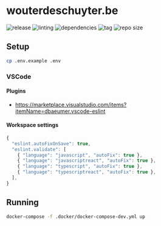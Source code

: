 # wouterdeschuyter.be

![release](https://github.com/wouterds/wouterdeschuyter.be/workflows/release/badge.svg)
![linting](https://github.com/wouterds/wouterdeschuyter.be/workflows/linting/badge.svg)
![dependencies](https://img.shields.io/david/wouterds/wouterdeschuyter.be)
![tag](https://img.shields.io/github/tag/wouterds/wouterdeschuyter.be.svg)
![repo size](https://img.shields.io/github/repo-size/wouterds/wouterdeschuyter.be)

## Setup

```bash
cp .env.example .env
```

### VSCode

#### Plugins

- https://marketplace.visualstudio.com/items?itemName=dbaeumer.vscode-eslint

#### Workspace settings

```javascript
{
  "eslint.autoFixOnSave": true,
  "eslint.validate": [
    { "language": "javascript", "autoFix": true },
    { "language": "javascriptreact", "autoFix": true },
    { "language": "typescript", "autoFix": true },
    { "language": "typescriptreact", "autoFix": true },
  ],
}
```

## Running

```bash
docker-compose -f .docker/docker-compose-dev.yml up
```
